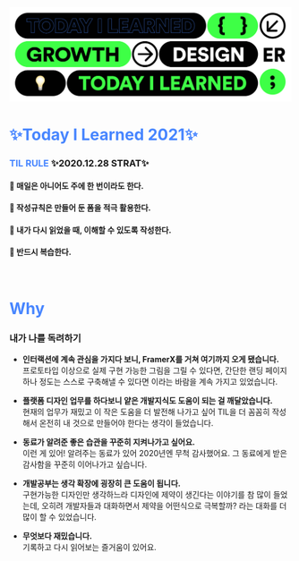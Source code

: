 ![top_image](./use_image/hero_image.png)


# **<span style="color:#4886FF">✨Today I Learned 2021✨</span>** 

### **<span style="color:#4886FF">TIL RULE</span>**  ✨2020.12.28 STRAT✨
#### 📌 매일은 아니어도 주에 한 번이라도 한다. <br>
#### 📌 작성규칙은 만들어 둔 폼을 적극 활용한다. <br>
#### 📌 내가 다시 읽었을 때, 이해할 수 있도록 작성한다. <br>
#### 📌 반드시 복습한다. <br>


<br>




# **<span style="color:#4886FF">Why</span>** 

### 내가 나를 독려하기 
* **인터랙션에 계속 관심을 가지다 보니, FramerX를 거쳐 여기까지 오게 됐습니다.**
<br>프로토타입 이상으로 실제 구현 가능한 그림을 그릴 수 있다면, 간단한 랜딩 페이지 하나 정도는 스스로 구축해낼 수 있다면 이라는 바람을 계속 가지고 있었습니다. 

* **플랫폼 디자인 업무를 하다보니 얕은 개발지식도 도움이 되는 걸 깨달았습니다.**
<br> 현재의 업무가 재밌고 이 작은 도움을 더 발전해 나가고 싶어 TIL을 더 꼼꼼히 작성해서 온전히 내 것으로 만들어야 한다는 생각이 들었습니다.

* **동료가 알려준 좋은 습관을 꾸준히 지켜나가고 싶어요.**
<br> 이런 게 있어! 알려주는 동료가 있어 2020년엔 무척 감사했어요. 그 동료에게 받은 감사함을 꾸준히 이어나가고 싶습니다.

* **개발공부는 생각 확장에 굉장히 큰 도움이 됩니다.** 
<br> 구현가능한 디자인만 생각하느라 디자인에 제약이 생긴다는 이야기를 참 많이 들었는데, 오히려 개발자들과 대화하면서 제약을 어떤식으로 극복할까? 라는 대화를 더 많이 할 수 있었습니다. 


* **무엇보다 재밌습니다.** 
<br> 기록하고 다시 읽어보는 즐거움이 있어요.


